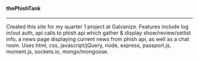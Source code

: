 #### thePhishTank
-------------------

Created this site for my quarter 1 project at Galvanize. Features include log in/out auth, api calls to phish api which gather & display show/review/setlist info, a news page displaying current news from phish api, as well as a chat room. Uses html, css, javascript/jQuery, node, express, passport.js, moment.js, sockets.io, mongo/mongoose.
